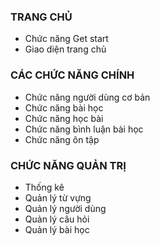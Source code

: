 
<h3>TRANG CHỦ</h3>
<ul>	
<li>	Chức năng Get start	</li>
<li>	Giao diện trang chủ	</li>
</ul>
<h3>CÁC CHỨC NĂNG CHÍNH	</h3>
<ul>
<li>	Chức năng người dùng cơ bản	</li>
<li>	Chức năng bài học	</li>
<li>    Chức năng học bài	</li>
<li>	Chức năng bình luận bài học	</li>
<li>	Chức năng ôn tập	</li>
</ul>
<h3>CHỨC NĂNG QUẢN TRỊ	</h3>
<ul>
<li>	Thống kê	</li>
<li>	Quản lý từ vựng	</li>
<li>	Quản lý người dùng	</li>
<li>	Quản lý câu hỏi	</li>
<li>	Quản lý bài học	</li>
</ul>
